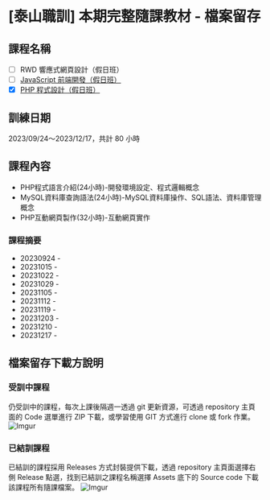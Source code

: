 # [泰山職訓] 本期完整隨課教材 - 檔案留存

## 課程名稱
- [ ] RWD 響應式網頁設計（假日班）
- [ ] [JavaScript 前端開發（假日班）](https://ojt.wda.gov.tw/ClassSearch/Detail?OCID=146934&plantype=2)
- [x] [PHP 程式設計（假日班）](https://ojt.wda.gov.tw/ClassSearch/Detail?OCID=146967&plantype=2)

## 訓練日期 
2023/09/24～2023/12/17，共計 80 小時

## 課程內容
- PHP程式語言介紹(24小時)-開發環境設定、程式邏輯概念
- MySQL資料庫查詢語法(24小時)-MySQL資料庫操作、SQL語法、資料庫管理概念
- PHP互動網頁製作(32小時)-互動網頁實作

### 課程摘要
- 20230924 - 
- 20231015 - 
- 20231022 - 
- 20231029 - 
- 20231105 - 
- 20231112 - 
- 20231119 - 
- 20231203 - 
- 20231210 - 
- 20231217 - 
## 檔案留存下載方說明

### 受訓中課程
仍受訓中的課程，每次上課後隔週一透過 git 更新資源，可透過 repository 主頁面的 Code 選單進行 ZIP 下載，或學習使用 GIT 方式進行 clone 或 fork 作業。
![Imgur](https://i.imgur.com/K3kGHos.gif)

### 已結訓課程
已結訓的課程採用 Releases 方式封裝提供下載，透過 repository 主頁面選擇右側 Release 點選，找到已結訓之課程名稱選擇 Assets 底下的 Source code 下載該課程所有隨課檔案。
![Imgur](https://i.imgur.com/84cc6aZ.gif)